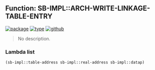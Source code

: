 ## Function: SB-IMPL::ARCH-WRITE-LINKAGE-TABLE-ENTRY
[![package](https://img.shields.io/badge/Package-SB--IMPL-5f9ea0.svg?style=social&colorA=999999)](../) [![type](https://img.shields.io/badge/Type-Function-5f9ea0.svg?style=social&colorA=999999)](../#function) [![github](https://img.shields.io/badge/GitHub-View_the_source-5f9ea0.svg?style=social&colorA=999999&logo=github)](https://github.com/sbcl/sbcl/blob/master/src/code/linkage-table.lisp/) 

> No description.

### Lambda list
```cl
(sb-impl::table-address sb-impl::real-address sb-impl::datap)
```

